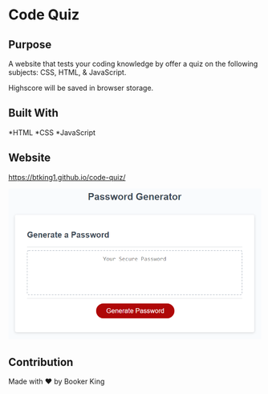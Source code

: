 # Code Quiz

## Purpose
A website that tests your coding knowledge by offer a quiz on the following
subjects: CSS, HTML, & JavaScript.

Highscore will be saved in browser storage.

## Built With
*HTML
*CSS
*JavaScript

## Website
https://btking1.github.io/code-quiz/

![ScreenShot](https://github.com/btking1/Password-generator-/blob/main/pass-gen-screenshoot.png)

## Contribution
Made with ❤️ by Booker King


